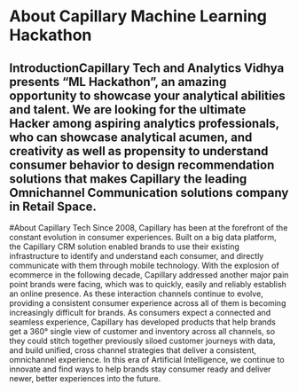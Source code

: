 # About Capillary Machine Learning Hackathon
## IntroductionCapillary Tech and Analytics Vidhya presents “ML Hackathon”, an amazing opportunity to showcase your analytical abilities and talent. We are looking for the ultimate Hacker among aspiring analytics professionals, who can showcase analytical acumen, and creativity as well as propensity to understand consumer behavior to design recommendation solutions that makes Capillary the leading Omnichannel Communication solutions company in Retail Space.  


#About Capillary Tech Since 2008, Capillary has been at the forefront of the constant evolution in consumer experiences. Built on a big data platform, the Capillary CRM solution enabled brands to use their existing infrastructure to identify and understand each consumer, and directly communicate with them through mobile technology. With the explosion of ecommerce in the following decade, Capillary addressed another major pain point brands were facing, which was to quickly, easily and reliably establish an online presence.  As these interaction channels continue to evolve, providing a consistent consumer experience across all of them is becoming increasingly difficult for brands. As consumers expect a connected and seamless experience, Capillary has developed products that help brands get a 360° single view of customer and inventory across all channels, so they could stitch together previously siloed customer journeys with data, and build unified, cross channel strategies that deliver a consistent, omnichannel experience. In this era of Artificial Intelligence, we continue to innovate and find ways to help brands stay consumer ready and deliver newer, better experiences into the future.
